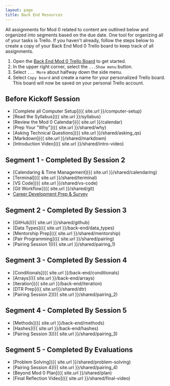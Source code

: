 ```yaml
---
layout: page
title: Back End Resources
---
```


All assignments for Mod 0 related to content are outlined below and organized into segments based on the due date. One tool for organizing all of your tasks is Trello. If you haven't already, follow the steps below to create a copy of your Back End Mod 0 Trello board to keep track of all assignments.
1. Open the [Back End Mod 0 Trello Board](https://trello.com/b/2ynRge3d/back-end-mod-0) to get started.
1. In the upper right corner, select the `...Show menu` button.
1. Select `... More` about halfway down the side menu.
1. Select `Copy board` and create a name for your personalized Trello board. This board will now be saved on your personal Trello account.

## Before Kickoff Session
* [Complete all Computer Setup]({{ site.url }}/computer-setup) 
* [Read the Syllabus]({{ site.url }}/syllabus) 
* [Review the Mod 0 Calendar]({{ site.url }}/calendar)
* [Prep Your "Why"]({{ site.url }}/shared/why)
* [Asking Technical Questions]({{ site.url }}/shared/asking_qs) 
* [Markdown]({{ site.url }}/shared/markdown)
* [Introduction Video]({{ site.url }}/shared/intro-video)

## Segment 1 - Completed By Session 2
* [Calendaring & Time Management]({{ site.url }}/shared/calendaring)
* [Terminal]({{ site.url }}/shared/terminal)
* [VS Code]({{ site.url }}/shared/vs-code)
* [Git Workflow]({{ site.url }}/shared/git)
* <a href="https://careerdev.turing.edu/module-1-prework/index" target="_blank">Career Development Prep & Survey</a>

## Segment 2 - Completed By Session 3
* [GitHub]({{ site.url }}/shared/github)
* [Data Types]({{ site.url }}/back-end/data_types)
* [Mentorship Prep]({{ site.url }}/shared/mentorship)
* [Pair Programming]({{ site.url }}/shared/pairing)
* [Pairing Session 1]({{ site.url }}/shared/pairing_1)

## Segment 3 - Completed By Session 4
* [Conditionals]({{ site.url }}/back-end/conditionals)
* [Arrays]({{ site.url }}/back-end/arrays)
* [Iteration]({{ site.url }}/back-end/iteration)
* [DTR Prep]({{ site.url}}/shared/dtr)
* [Pairing Session 2]({{ site.url }}/shared/pairing_2)

## Segment 4 - Completed By Session 5
* [Methods]({{ site.url }}/back-end/methods)
* [Hashes]({{ site.url }}/back-end/hashes)
* [Pairing Session 3]({{ site.url }}/shared/pairing_3)

## Segment 5 - Completed By Evaluations
* [Problem Solving]({{ site.url }}/shared/problem-solving)
* [Pairing Session 4]({{ site.url }}/shared/pairing_4)
* [Beyond Mod 0 Plan]({{ site.url }}/shared/plan)
* [Final Reflection Video]({{ site.url }}/shared/final-video)

<br>
<br>
<br>
<br>
<br>
<br>